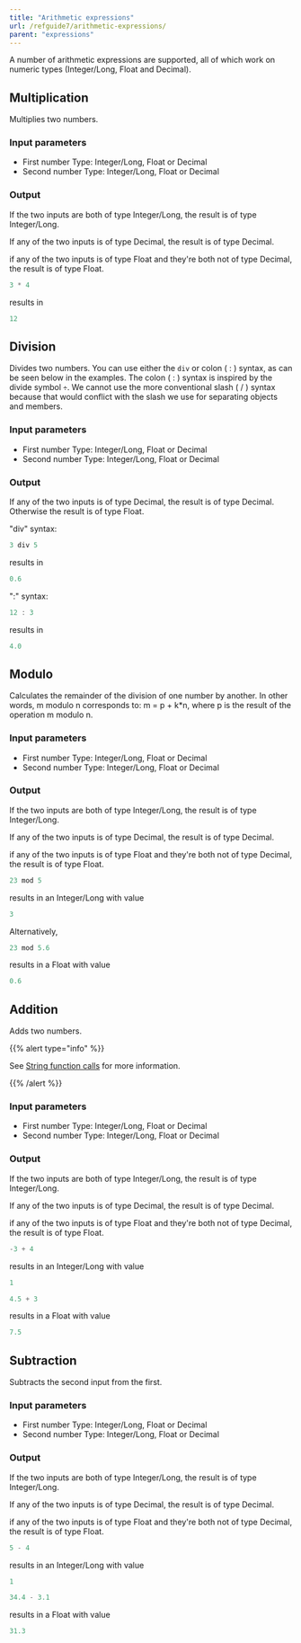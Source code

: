 ```yaml
---
title: "Arithmetic expressions"
url: /refguide7/arithmetic-expressions/
parent: "expressions"
---
```



A number of arithmetic expressions are supported, all of which work on numeric types (Integer/Long, Float and Decimal).

## Multiplication

Multiplies two numbers.

### Input parameters

*   First number
    Type: Integer/Long, Float or Decimal
*   Second number
    Type: Integer/Long, Float or Decimal

### Output

If the two inputs are both of type Integer/Long, the result is of type Integer/Long.

If any of the two inputs is of type Decimal, the result is of type Decimal.

if any of the two inputs is of type Float and they're both not of type Decimal, the result is of type Float.

```java
3 * 4
```

results in

```java
12
```

## Division

Divides two numbers. You can use either the `div` or colon ( : ) syntax, as can be seen below in the examples. The colon ( : ) syntax is inspired by the divide symbol `÷`. We cannot use the more conventional slash ( / ) syntax because that would conflict with the slash we use for separating objects and members.

### Input parameters

*   First number
    Type: Integer/Long, Float or Decimal
*   Second number
    Type: Integer/Long, Float or Decimal

### Output

If any of the two inputs is of type Decimal, the result is of type Decimal. Otherwise the result is of type Float.

"div" syntax:

```java
3 div 5
```

results in

```java
0.6
```

":" syntax:

```java
12 : 3
```

results in

```java
4.0
```

## Modulo

Calculates the remainder of the division of one number by another. In other words, m modulo n corresponds to: m = p + k*n, where p is the result of the operation m modulo n.

### Input parameters

*   First number
    Type: Integer/Long, Float or Decimal
*   Second number
    Type: Integer/Long, Float or Decimal

### Output

If the two inputs are both of type Integer/Long, the result is of type Integer/Long.

If any of the two inputs is of type Decimal, the result is of type Decimal.

if any of the two inputs is of type Float and they're both not of type Decimal, the result is of type Float.

```java
23 mod 5
```

results in an Integer/Long with value

```java
3
```

Alternatively,

```java
23 mod 5.6
```

results in a Float with value

```java
0.6
```

## Addition

Adds two numbers.

{{% alert type="info" %}}

See [String function calls](/refguide7/string-function-calls/) for more information.

{{% /alert %}}

### Input parameters

*   First number
    Type: Integer/Long, Float or Decimal
*   Second number
    Type: Integer/Long, Float or Decimal

### Output

If the two inputs are both of type Integer/Long, the result is of type Integer/Long.

If any of the two inputs is of type Decimal, the result is of type Decimal.

if any of the two inputs is of type Float and they're both not of type Decimal, the result is of type Float.

```java
-3 + 4
```

results in an Integer/Long with value

```java
1
```

```java
4.5 + 3
```

results in a Float with value

```java
7.5
```

## Subtraction

Subtracts the second input from the first.

### Input parameters

*   First number
    Type: Integer/Long, Float or Decimal
*   Second number
    Type: Integer/Long, Float or Decimal

### Output

If the two inputs are both of type Integer/Long, the result is of type Integer/Long.

If any of the two inputs is of type Decimal, the result is of type Decimal.

if any of the two inputs is of type Float and they're both not of type Decimal, the result is of type Float.

```java
5 - 4
```

results in an Integer/Long with value

```java
1
```

```java
34.4 - 3.1
```

results in a Float with value

```java
31.3
```
